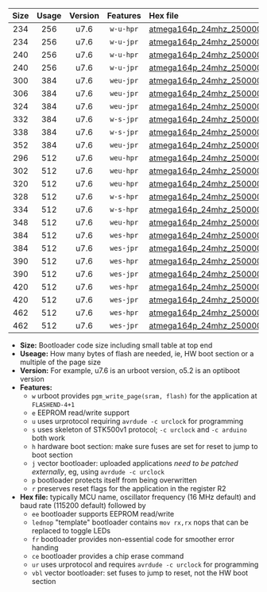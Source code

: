 |Size|Usage|Version|Features|Hex file|
|:-:|:-:|:-:|:-:|:--|
|234|256|u7.6|`w-u-hpr`|[atmega164p_24mhz_250000bps_ur.hex](https://raw.githubusercontent.com/stefanrueger/urboot/main//atmega164p_24mhz_250000bps_ur.hex)|
|234|256|u7.6|`w-u-jpr`|[atmega164p_24mhz_250000bps_ur_vbl.hex](https://raw.githubusercontent.com/stefanrueger/urboot/main//atmega164p_24mhz_250000bps_ur_vbl.hex)|
|240|256|u7.6|`w-u-hpr`|[atmega164p_24mhz_250000bps_lednop_ur.hex](https://raw.githubusercontent.com/stefanrueger/urboot/main//atmega164p_24mhz_250000bps_lednop_ur.hex)|
|240|256|u7.6|`w-u-jpr`|[atmega164p_24mhz_250000bps_lednop_ur_vbl.hex](https://raw.githubusercontent.com/stefanrueger/urboot/main//atmega164p_24mhz_250000bps_lednop_ur_vbl.hex)|
|300|384|u7.6|`weu-jpr`|[atmega164p_24mhz_250000bps_ee_ur_vbl.hex](https://raw.githubusercontent.com/stefanrueger/urboot/main//atmega164p_24mhz_250000bps_ee_ur_vbl.hex)|
|306|384|u7.6|`weu-jpr`|[atmega164p_24mhz_250000bps_ee_lednop_ur_vbl.hex](https://raw.githubusercontent.com/stefanrueger/urboot/main//atmega164p_24mhz_250000bps_ee_lednop_ur_vbl.hex)|
|324|384|u7.6|`weu-jpr`|[atmega164p_24mhz_250000bps_ee_lednop_fr_ur_vbl.hex](https://raw.githubusercontent.com/stefanrueger/urboot/main//atmega164p_24mhz_250000bps_ee_lednop_fr_ur_vbl.hex)|
|332|384|u7.6|`w-s-jpr`|[atmega164p_24mhz_250000bps_vbl.hex](https://raw.githubusercontent.com/stefanrueger/urboot/main//atmega164p_24mhz_250000bps_vbl.hex)|
|338|384|u7.6|`w-s-jpr`|[atmega164p_24mhz_250000bps_lednop_vbl.hex](https://raw.githubusercontent.com/stefanrueger/urboot/main//atmega164p_24mhz_250000bps_lednop_vbl.hex)|
|352|384|u7.6|`weu-jpr`|[atmega164p_24mhz_250000bps_ee_lednop_fr_ce_ur_vbl.hex](https://raw.githubusercontent.com/stefanrueger/urboot/main//atmega164p_24mhz_250000bps_ee_lednop_fr_ce_ur_vbl.hex)|
|296|512|u7.6|`weu-hpr`|[atmega164p_24mhz_250000bps_ee_ur.hex](https://raw.githubusercontent.com/stefanrueger/urboot/main//atmega164p_24mhz_250000bps_ee_ur.hex)|
|302|512|u7.6|`weu-hpr`|[atmega164p_24mhz_250000bps_ee_lednop_ur.hex](https://raw.githubusercontent.com/stefanrueger/urboot/main//atmega164p_24mhz_250000bps_ee_lednop_ur.hex)|
|320|512|u7.6|`weu-hpr`|[atmega164p_24mhz_250000bps_ee_lednop_fr_ur.hex](https://raw.githubusercontent.com/stefanrueger/urboot/main//atmega164p_24mhz_250000bps_ee_lednop_fr_ur.hex)|
|328|512|u7.6|`w-s-hpr`|[atmega164p_24mhz_250000bps.hex](https://raw.githubusercontent.com/stefanrueger/urboot/main//atmega164p_24mhz_250000bps.hex)|
|334|512|u7.6|`w-s-hpr`|[atmega164p_24mhz_250000bps_lednop.hex](https://raw.githubusercontent.com/stefanrueger/urboot/main//atmega164p_24mhz_250000bps_lednop.hex)|
|348|512|u7.6|`weu-hpr`|[atmega164p_24mhz_250000bps_ee_lednop_fr_ce_ur.hex](https://raw.githubusercontent.com/stefanrueger/urboot/main//atmega164p_24mhz_250000bps_ee_lednop_fr_ce_ur.hex)|
|384|512|u7.6|`wes-hpr`|[atmega164p_24mhz_250000bps_ee.hex](https://raw.githubusercontent.com/stefanrueger/urboot/main//atmega164p_24mhz_250000bps_ee.hex)|
|384|512|u7.6|`wes-jpr`|[atmega164p_24mhz_250000bps_ee_vbl.hex](https://raw.githubusercontent.com/stefanrueger/urboot/main//atmega164p_24mhz_250000bps_ee_vbl.hex)|
|390|512|u7.6|`wes-hpr`|[atmega164p_24mhz_250000bps_ee_lednop.hex](https://raw.githubusercontent.com/stefanrueger/urboot/main//atmega164p_24mhz_250000bps_ee_lednop.hex)|
|390|512|u7.6|`wes-jpr`|[atmega164p_24mhz_250000bps_ee_lednop_vbl.hex](https://raw.githubusercontent.com/stefanrueger/urboot/main//atmega164p_24mhz_250000bps_ee_lednop_vbl.hex)|
|420|512|u7.6|`wes-hpr`|[atmega164p_24mhz_250000bps_ee_lednop_fr.hex](https://raw.githubusercontent.com/stefanrueger/urboot/main//atmega164p_24mhz_250000bps_ee_lednop_fr.hex)|
|420|512|u7.6|`wes-jpr`|[atmega164p_24mhz_250000bps_ee_lednop_fr_vbl.hex](https://raw.githubusercontent.com/stefanrueger/urboot/main//atmega164p_24mhz_250000bps_ee_lednop_fr_vbl.hex)|
|462|512|u7.6|`wes-hpr`|[atmega164p_24mhz_250000bps_ee_lednop_fr_ce.hex](https://raw.githubusercontent.com/stefanrueger/urboot/main//atmega164p_24mhz_250000bps_ee_lednop_fr_ce.hex)|
|462|512|u7.6|`wes-jpr`|[atmega164p_24mhz_250000bps_ee_lednop_fr_ce_vbl.hex](https://raw.githubusercontent.com/stefanrueger/urboot/main//atmega164p_24mhz_250000bps_ee_lednop_fr_ce_vbl.hex)|

- **Size:** Bootloader code size including small table at top end
- **Useage:** How many bytes of flash are needed, ie, HW boot section or a multiple of the page size
- **Version:** For example, u7.6 is an urboot version, o5.2 is an optiboot version
- **Features:**
  + `w` urboot provides `pgm_write_page(sram, flash)` for the application at `FLASHEND-4+1`
  + `e` EEPROM read/write support
  + `u` uses urprotocol requiring `avrdude -c urclock` for programming
  + `s` uses skeleton of STK500v1 protocol; `-c urclock` and `-c arduino` both work
  + `h` hardware boot section: make sure fuses are set for reset to jump to boot section
  + `j` vector bootloader: uploaded applications *need to be patched externally*, eg, using `avrdude -c urclock`
  + `p` bootloader protects itself from being overwritten
  + `r` preserves reset flags for the application in the register R2
- **Hex file:** typically MCU name, oscillator frequency (16 MHz default) and baud rate (115200 default) followed by
  + `ee` bootloader supports EEPROM read/write
  + `lednop` "template" bootloader contains `mov rx,rx` nops that can be replaced to toggle LEDs
  + `fr` bootloader provides non-essential code for smoother error handing
  + `ce` bootloader provides a chip erase command
  + `ur` uses urprotocol and requires `avrdude -c urclock` for programming
  + `vbl` vector bootloader: set fuses to jump to reset, not the HW boot section
